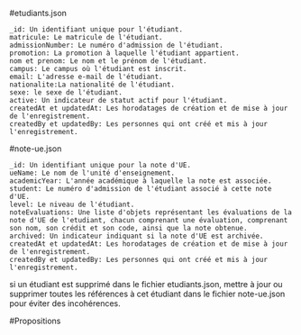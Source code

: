 #etudiants.json


    _id: Un identifiant unique pour l'étudiant.
    matricule: Le matricule de l'étudiant.
    admissionNumber: Le numéro d'admission de l'étudiant.
    promotion: La promotion à laquelle l'étudiant appartient.
    nom et prenom: Le nom et le prénom de l'étudiant.
    campus: Le campus où l'étudiant est inscrit.
    email: L'adresse e-mail de l'étudiant.
    nationalite:La nationalité de l'étudiant.
    sexe: le sexe de l'étudiant.
    active: Un indicateur de statut actif pour l'étudiant.
    createdAt et updatedAt: Les horodatages de création et de mise à jour de l'enregistrement.
    createdBy et updatedBy: Les personnes qui ont créé et mis à jour l'enregistrement.

#note-ue.json

    _id: Un identifiant unique pour la note d'UE.
    ueName: Le nom de l'unité d'enseignement.
    academicYear: L'année académique à laquelle la note est associée.
    student: Le numéro d'admission de l'étudiant associé à cette note d'UE.
    level: Le niveau de l'étudiant.
    noteEvaluations: Une liste d'objets représentant les évaluations de la note d'UE de l'etudiant, chacun comprenant une évaluation, comprenant son nom, son crédit et son code, ainsi que la note obtenue.
    archived: Un indicateur indiquant si la note d'UE est archivée.
    createdAt et updatedAt: Les horodatages de création et de mise à jour de l'enregistrement.
    createdBy et updatedBy: Les personnes qui ont créé et mis à jour l'enregistrement.

si un étudiant est supprimé dans le fichier etudiants.json, mettre à jour ou supprimer toutes les références à cet étudiant dans le fichier note-ue.json pour éviter des incohérences.

#Propositions
    